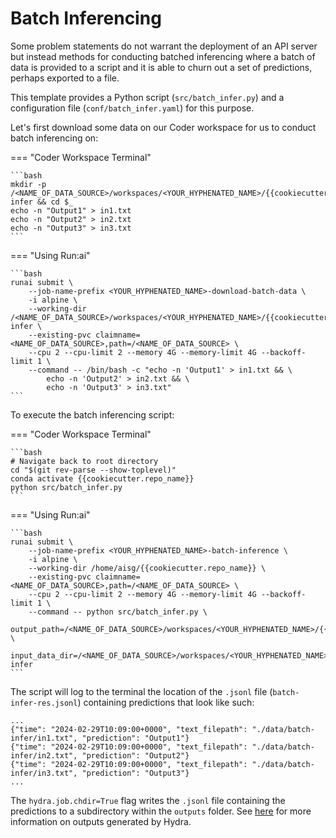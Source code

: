 # Batch Inferencing

Some problem statements do not warrant the deployment of an API server
but instead methods for conducting batched inferencing where a batch
of data is provided to a script and it is able to churn out a set of
predictions, perhaps exported to a file.

This template provides a Python script (`src/batch_infer.py`) and a 
configuration file (`conf/batch_infer.yaml`) for this purpose. 

Let's first download some data on our Coder workspace for us to conduct
batch inferencing on:

=== "Coder Workspace Terminal"

    ```bash
    mkdir -p /<NAME_OF_DATA_SOURCE>/workspaces/<YOUR_HYPHENATED_NAME>/{{cookiecutter.repo_name}}/data/batch-infer && cd $_
    echo -n "Output1" > in1.txt
    echo -n "Output2" > in2.txt
    echo -n "Output3" > in3.txt
    ```

=== "Using Run:ai"

    ```bash
    runai submit \
        --job-name-prefix <YOUR_HYPHENATED_NAME>-download-batch-data \
        -i alpine \
        --working-dir /<NAME_OF_DATA_SOURCE>/workspaces/<YOUR_HYPHENATED_NAME>/{{cookiecutter.repo_name}}/data/batch-infer \
        --existing-pvc claimname=<NAME_OF_DATA_SOURCE>,path=/<NAME_OF_DATA_SOURCE> \
        --cpu 2 --cpu-limit 2 --memory 4G --memory-limit 4G --backoff-limit 1 \
        --command -- /bin/bash -c "echo -n 'Output1' > in1.txt && \
            echo -n 'Output2' > in2.txt && \
            echo -n 'Output3' > in3.txt"
    ```

To execute the batch inferencing script:

=== "Coder Workspace Terminal"

    ```bash
    # Navigate back to root directory
    cd "$(git rev-parse --show-toplevel)"
    conda activate {{cookiecutter.repo_name}}
    python src/batch_infer.py
    ```

=== "Using Run:ai"

    ```bash
    runai submit \
        --job-name-prefix <YOUR_HYPHENATED_NAME>-batch-inference \
        -i alpine \
        --working-dir /home/aisg/{{cookiecutter.repo_name}} \
        --existing-pvc claimname=<NAME_OF_DATA_SOURCE>,path=/<NAME_OF_DATA_SOURCE> \
        --cpu 2 --cpu-limit 2 --memory 4G --memory-limit 4G --backoff-limit 1 \
        --command -- python src/batch_infer.py \
            output_path=/<NAME_OF_DATA_SOURCE>/workspaces/<YOUR_HYPHENATED_NAME>/{{cookiecutter.repo_name}}/batch_infer_res.jsonl \
            input_data_dir=/<NAME_OF_DATA_SOURCE>/workspaces/<YOUR_HYPHENATED_NAME>/{{cookiecutter.repo_name}}/data/batch-infer
    ```

The script will log to the terminal the location of the
`.jsonl` file (`batch-infer-res.jsonl`) containing predictions that
look like such:

```jsonl
...
{"time": "2024-02-29T10:09:00+0000", "text_filepath": "./data/batch-infer/in1.txt", "prediction": "Output1"}
{"time": "2024-02-29T10:09:00+0000", "text_filepath": "./data/batch-infer/in2.txt", "prediction": "Output2"}
{"time": "2024-02-29T10:09:00+0000", "text_filepath": "./data/batch-infer/in3.txt", "prediction": "Output3"}
...
```

The `hydra.job.chdir=True` flag writes the `.jsonl` file containing
the predictions to a subdirectory within the `outputs` folder. See 
[here] for more information on outputs generated by Hydra.

[here]: https://hydra.cc/docs/tutorials/basic/running_your_app/working_directory/
